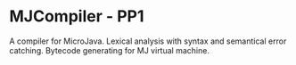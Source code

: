 # MJCompiler - PP1
 
A compiler for MicroJava. Lexical analysis with syntax and semantical error catching. Bytecode generating for MJ virtual machine.
